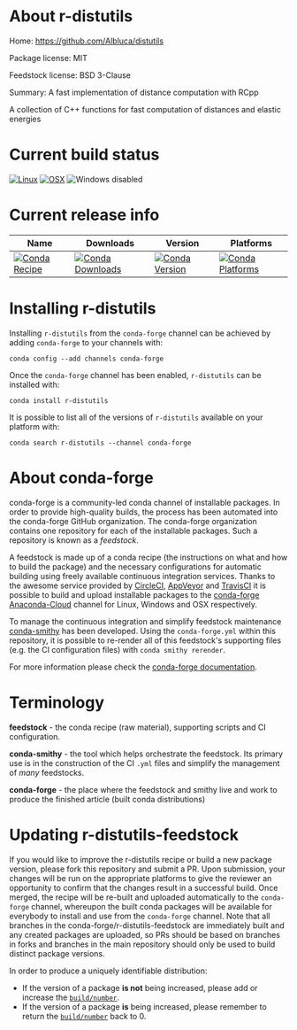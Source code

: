 About r-distutils
=================

Home: https://github.com/Albluca/distutils

Package license: MIT

Feedstock license: BSD 3-Clause

Summary: A fast implementation of distance computation with RCpp

A collection of C++ functions for fast computation of distances and elastic energies


Current build status
====================

[![Linux](https://img.shields.io/circleci/project/github/conda-forge/r-distutils-feedstock/master.svg?label=Linux)](https://circleci.com/gh/conda-forge/r-distutils-feedstock)
[![OSX](https://img.shields.io/travis/conda-forge/r-distutils-feedstock/master.svg?label=macOS)](https://travis-ci.org/conda-forge/r-distutils-feedstock)
![Windows disabled](https://img.shields.io/badge/Windows-disabled-lightgrey.svg)

Current release info
====================

| Name | Downloads | Version | Platforms |
| --- | --- | --- | --- |
| [![Conda Recipe](https://img.shields.io/badge/recipe-r--distutils-green.svg)](https://anaconda.org/conda-forge/r-distutils) | [![Conda Downloads](https://img.shields.io/conda/dn/conda-forge/r-distutils.svg)](https://anaconda.org/conda-forge/r-distutils) | [![Conda Version](https://img.shields.io/conda/vn/conda-forge/r-distutils.svg)](https://anaconda.org/conda-forge/r-distutils) | [![Conda Platforms](https://img.shields.io/conda/pn/conda-forge/r-distutils.svg)](https://anaconda.org/conda-forge/r-distutils) |

Installing r-distutils
======================

Installing `r-distutils` from the `conda-forge` channel can be achieved by adding `conda-forge` to your channels with:

```
conda config --add channels conda-forge
```

Once the `conda-forge` channel has been enabled, `r-distutils` can be installed with:

```
conda install r-distutils
```

It is possible to list all of the versions of `r-distutils` available on your platform with:

```
conda search r-distutils --channel conda-forge
```


About conda-forge
=================

conda-forge is a community-led conda channel of installable packages.
In order to provide high-quality builds, the process has been automated into the
conda-forge GitHub organization. The conda-forge organization contains one repository
for each of the installable packages. Such a repository is known as a *feedstock*.

A feedstock is made up of a conda recipe (the instructions on what and how to build
the package) and the necessary configurations for automatic building using freely
available continuous integration services. Thanks to the awesome service provided by
[CircleCI](https://circleci.com/), [AppVeyor](http://www.appveyor.com/)
and [TravisCI](https://travis-ci.org/) it is possible to build and upload installable
packages to the [conda-forge](https://anaconda.org/conda-forge)
[Anaconda-Cloud](http://docs.anaconda.org/) channel for Linux, Windows and OSX respectively.

To manage the continuous integration and simplify feedstock maintenance
[conda-smithy](http://github.com/conda-forge/conda-smithy) has been developed.
Using the ``conda-forge.yml`` within this repository, it is possible to re-render all of
this feedstock's supporting files (e.g. the CI configuration files) with ``conda smithy rerender``.

For more information please check the [conda-forge documentation](https://conda-forge.org/docs/).

Terminology
===========

**feedstock** - the conda recipe (raw material), supporting scripts and CI configuration.

**conda-smithy** - the tool which helps orchestrate the feedstock.
                   Its primary use is in the construction of the CI ``.yml`` files
                   and simplify the management of *many* feedstocks.

**conda-forge** - the place where the feedstock and smithy live and work to
                  produce the finished article (built conda distributions)


Updating r-distutils-feedstock
==============================

If you would like to improve the r-distutils recipe or build a new
package version, please fork this repository and submit a PR. Upon submission,
your changes will be run on the appropriate platforms to give the reviewer an
opportunity to confirm that the changes result in a successful build. Once
merged, the recipe will be re-built and uploaded automatically to the
`conda-forge` channel, whereupon the built conda packages will be available for
everybody to install and use from the `conda-forge` channel.
Note that all branches in the conda-forge/r-distutils-feedstock are
immediately built and any created packages are uploaded, so PRs should be based
on branches in forks and branches in the main repository should only be used to
build distinct package versions.

In order to produce a uniquely identifiable distribution:
 * If the version of a package **is not** being increased, please add or increase
   the [``build/number``](http://conda.pydata.org/docs/building/meta-yaml.html#build-number-and-string).
 * If the version of a package **is** being increased, please remember to return
   the [``build/number``](http://conda.pydata.org/docs/building/meta-yaml.html#build-number-and-string)
   back to 0.